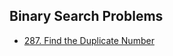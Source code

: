 ## Binary Search Problems
- [287. Find the Duplicate Number](https://leetcode.com/problems/find-the-duplicate-number/description/)